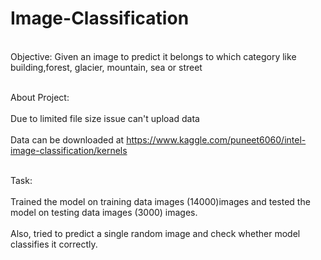 # Image-Classification
<br>Objective: Given an image to predict it belongs to which category like building,forest, glacier, mountain, sea or street</br>

<br>About Project:</br>
<br>Due to limited file size issue can't upload data </br>
<br>Data can be downloaded at https://www.kaggle.com/puneet6060/intel-image-classification/kernels </br>

<br>Task:</br>
<br>Trained the model on training data images (14000)images and tested the model on testing data images (3000) images.</br>
<br>Also, tried to predict a single random image and check whether model classifies it correctly. </br>



